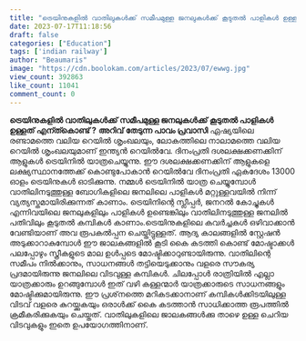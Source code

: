 ```yaml
---
title: "ട്രെയിനുകളിൽ വാതിലുകൾക്ക് സമീപമുള്ള ജനലുകൾക്ക് കൂടുതൽ പാളികൾ ഉള്ളത് എന്ത്കൊണ്ട് ?"
date: 2023-07-17T11:18:56
draft: false
categories: ["Education"]
tags: ['indian railway']
author: "Beaumaris"
image: "https://cdn.boolokam.com/articles/2023/07/ewwg.jpg"
view_count: 392863
like_count: 11041
comment_count: 0
---
```


**ട്രെയിനുകളിൽ വാതിലുകൾക്ക് സമീപമുള്ള ജനലുകൾക്ക് കൂടുതൽ പാളികൾ ഉള്ളത് എന്ത്കൊണ്ട് ?** **അറിവ് തേടുന്ന പാവം പ്രവാസി** ഏഷ്യയിലെ രണ്ടാമത്തെ വലിയ റെയിൽ ശൃംഖലയും, ലോകത്തിലെ നാലാമത്തെ വലിയ റെയിൽ ശൃംഖലയുമാണ് ഇന്ത്യൻ റെയിൽ‌വേ. ദിനംപ്രതി ദശലക്ഷക്കണക്കിന് ആളുകൾ ട്രെയിനിൽ യാത്രചെയ്യുന്നു. ഈ ദശലക്ഷക്കണക്കിന് ആളുകളെ ലക്ഷ്യസ്ഥാനത്തേക്ക് കൊണ്ടുപോകാൻ റെയിൽവേ ദിനംപ്രതി ഏകദേശം 13000 ഓളം ട്രെയിനുകൾ ഓടിക്കുന്നു. നമ്മൾ ട്രെയിനിൽ യാത്ര ചെയ്യുമ്പോൾ വാതിലിനടുത്തുള്ള ബോഗികളിലെ ജനലിലെ പാളികൾ മറ്റുള്ളവയിൽ നിന്ന് വ്യത്യസ്തമായിരിക്കുന്നത് കാണാം. ട്രെയിനിന്റെ സ്ലീപ്പർ, ജനറൽ കോച്ചുകൾ എന്നിവയിലെ ജനലുകളിലും പാളികൾ ഉണ്ടെങ്കിലും വാതിലിനടുത്തുള്ള ജനലിൽ പതിവിലും കൂടുതൽ കമ്പികൾ കാണാം.ട്രെയിനുകളിലെ കവർച്ചകൾ ഒഴിവാക്കാൻ വേണ്ടിയാണ് അവ രൂപകൽപ്പന ചെയ്തിട്ടുള്ളത്. ആദ്യ കാലങ്ങളിൽ സ്റ്റേഷൻ അടുക്കാറാകുമ്പോൾ ഈ ജാലകങ്ങളിൽ കൂടി കൈ കടത്തി കൊണ്ട് മോഷ്ടാക്കൾ പലപ്പോഴും സ്ത്രീകളുടെ മാല ഉൾപ്പടെ മോഷ്ടിക്കാറുണ്ടായിരുന്നു. വാതിലിന്റെ സമീപം നിൽക്കാനും, സാധനങ്ങൾ തട്ടിയെടുക്കാനും വളരെ സൗകര്യ പ്രദമായിരുന്നു ജനലിലെ വിടവുള്ള കമ്പികൾ. [](https://cdn.boolokam.com/articles/2023/07/ewwg.jpg)ചിലപ്പോൾ രാത്രിയിൽ എല്ലാ യാത്രക്കാരും ഉറങ്ങുമ്പോൾ ഇത് വഴി കള്ളന്മാർ യാത്രക്കാരുടെ സാധനങ്ങളും മോഷ്ടിക്കുമായിരുന്നു. ഈ പ്രശ്‌നത്തെ മറികടക്കാനാണ് കമ്പികൾക്കിടയിലുള്ള വിടവ് വളരെ കുറയ്ക്കുകയും ഒരാൾക്ക് കൈ കടത്താൻ സാധിക്കാത്ത രൂപത്തിൽ ക്രമീകരിക്കുകയും ചെയ്തത്. വാതിലുകളിലെ ജാലകങ്ങൾക്കു താഴെ ഉള്ള ചെറിയ വിടവുകളും ഇതെ ഉപയോഗത്തിനാണ്.
